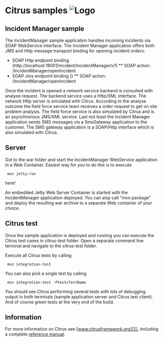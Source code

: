 Citrus samples ![Logo][1]
==============

Incident Manager sample
---------

The IncidentManager sample application handles incoming incidents via SOAP WebService interface. The Incident Manager application offers both JMS and Http message transport
binding for opening incident orders:

* SOAP Http endpoint binding (http://localhost:18001/incident/IncidentManager/v1)
** SOAP action: /IncidentManager/openIncident
* SOAP Jms endpoint binding ()
** SOAP action: /IncidentManager/openIncident

Once the incident is opened a network service backend is consulted with analyse request. The backend service uses a Http/XML interface. The network Http server is simulated with Citrus.
According to the analyse outcome the field force service team receives a order request to get on site problem analysis. The field force service is also simulated by Citrus and is an asynchronous JMS/XML service.
Last not least the Incident Manager application sends SMS messages via a SmsGateway application to the customer. The SMS gateway application is a SOAP/Http interface which is also simulated with Citrus.

Server
---------

Got to the war folder and start the IncidentManager WebService application in a Web Container. Easiest
way for you to do this is to execute

     mvn jetty:run

here!

An embedded Jetty Web Server Container is started with the IncidentManager application deployed. You can
alsp call "mvn package" and deploy the resulting war archive to a separate Web container of your choice.

Citrus test
---------

Once the sample application is deployed and running you can execute the Citrus test cases in citrus-test folder.
Open a separate command line terminal and navigate to the citrus-test folder.

Execute all Citrus tests by calling

     mvn integration-test

You can also pick a single test by calling

     mvn integration-test -Ptest=TestName

You should see Citrus performing several tests with lots of debugging output in both terminals (sample application server
and Citrus test client). And of course green tests at the very end of the build.

Information
---------

For more information on Citrus see [www.citrusframework.org][2], including
a complete [reference manual][3].

 [1]: http://www.citrusframework.org/img/brand-logo.png "Citrus"
 [2]: http://www.citrusframework.org
 [3]: http://www.citrusframework.org/reference/html/
